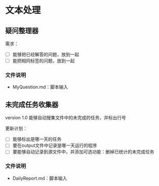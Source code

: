 # 文本处理

## 疑问整理器

需求：

- [ ] 能够把已经解答的问题，放到一起
- [ ] 能把相同标签的问题，放到一起

### 文件说明

* MyQuestion.md：脚本输入

##  未完成任务收集器

version 1.0
能够自动搜集文件中的未完成的任务，并标出行号

更新计划：
- [ ] 能够标出是哪一天的任务
- [ ] 要在output文件中记录是哪一天运行的程序
- [ ] 要能够自动记录到源文件中，并添加可选功能：删掉已统计的未完成任务

### 文件说明

* DailyReport.md：脚本输入
